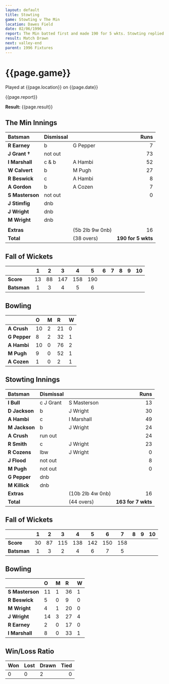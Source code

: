 ```yaml
---
layout: default
title: Stowting
game: Stowting v The Min
location: Dawes Field
date: 02/06/1996
report: The Min batted first and made 190 for 5 wkts. Stowting replied with 163 for 7 wkts, when time ran out
result: Match Drawn
next: valley-end
parent: 1996 Fixtures
---
```


# {{page.game}}

Played at {{page.location}} on {{page.date}}

{{page.report}}

**Result:** {{page.result}}

## The Min Innings

| Batsman | Dismissal |  | Runs |
|:---|:---|---|---:|
| **R Earney** | b | G Pepper | 7 |
| **J Grant &#8224;** | not out |  | 73 |
| **I Marshall** | c & b | A Hambi | 52 |
| **W Calvert** | b | M Pugh | 27 |
| **R Beswick** | c | A Hambi | 8 |
| **A Gordon** | b | A Cozen | 7 |
| **S Masterson** | not out |  | 0 |
| **J Stimfig** | dnb |  |  |
| **J Wright** | dnb |  |  |
| **M Wright** | dnb |  |  |
|  |  |  |  |
| **Extras** | | (5b 2lb 9w 0nb) | 16 |
| **Total** | | (38 overs) | **190 for 5 wkts** |

## Fall of Wickets

| | 1 | 2 | 3 | 4 | 5 | 6 | 7 | 8 | 9 | 10 |
|---|:---:|:---:|:---:|:---:|:---:|:---:|:---:|:---:|:---:|:---:|
| **Score** | 13 | 88 | 147 | 158 | 190 |  |  |  |  |  |
| **Batsman** | 1 | 3 | 4 | 5 | 6 |  |  |  |  |  |

## Bowling

| | O | M | R | W |
|---|:---|:---|:---|:---|
| **A Crush** | 10 | 2 | 21 | 0 |
| **G Pepper** | 8 | 2 | 32 | 1 |
| **A Hambi** | 10 | 0 | 76 | 2 |
| **M Pugh** | 9 | 0 | 52 | 1 |
| **A Cozen** | 1 | 0 | 2 | 1 |

## Stowting Innings

| Batsman | Dismissal |  | Runs |
|:---|:---|---|---:|
| **I Bull** | c J Grant | S Masterson | 13 |
| **D Jackson** | b | J Wright | 30 |
| **A Hambi** | c | I Marshall | 49 |
| **M Jackson** | b | J Wright | 24 |
| **A Crush** | run out |  | 24 |
| **R Smith** | c | J Wright | 23 |
| **R Cozens** | lbw | J Wright | 0 |
| **J Flood** | not out |  | 8 |
| **M Pugh** | not out |  | 0 |
| **G Pepper** | dnb |  |  |
| **M Killick** | dnb |  |  |
| **Extras** | | (10b 2lb 4w 0nb) | 16 |
| **Total** | | (44 overs) | **163 for 7 wkts** |

## Fall of Wickets

| | 1 | 2 | 3 | 4 | 5 | 6 | 7 | 8 | 9 | 10 |
|---|:---:|:---:|:---:|:---:|:---:|:---:|:---:|:---:|:---:|:---:|
| **Score** | 30 | 87 | 115 | 138 | 142 | 150 | 158 |  |  |  |
| **Batsman** | 1 | 3 | 2 | 4 | 6 | 7 | 5 |  |  |  |

## Bowling

| | O | M | R | W |
|---|:---|:---|:---|:---|
| **S Masterson** | 11 | 1 | 36 | 1 |
| **R Beswick** | 5 | 0 | 9 | 0 |
| **M Wright** | 4 | 1 | 20 | 0 |
| **J Wright** | 14 | 3 | 27 | 4 |
| **R Earney** | 2 | 0 | 17 | 0 |
| **I Marshall** | 8 | 0 | 33 | 1 |

## Win/Loss Ratio

| Won | Lost | Drawn | Tied |
|:---|:---|:---|---:|
| 0 | 0 | 2 | 0|
